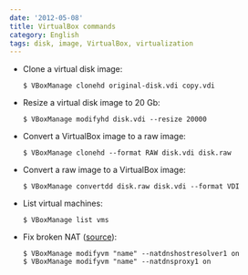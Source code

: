 ```yaml
---
date: '2012-05-08'
title: VirtualBox commands
category: English
tags: disk, image, VirtualBox, virtualization
---
```


- Clone a virtual disk image:

  ```shell-session
  $ VBoxManage clonehd original-disk.vdi copy.vdi
  ```

- Resize a virtual disk image to 20 Gb:

  ```shell-session
  $ VBoxManage modifyhd disk.vdi --resize 20000
  ```

- Convert a VirtualBox image to a raw image:

  ```shell-session
  $ VBoxManage clonehd --format RAW disk.vdi disk.raw
  ```

- Convert a raw image to a VirtualBox image:

  ```shell-session
  $ VBoxManage convertdd disk.raw disk.vdi --format VDI
  ```

- List virtual machines:

  ```shell-session
  $ VBoxManage list vms
  ```

- Fix broken NAT ([source](https://askubuntu.com/questions/216865/vitualbox-nat-stopped-working-after-ubuntu-upgrade-to-12-10)):

  ```shell-session
  $ VBoxManage modifyvm "name" --natdnshostresolver1 on
  $ VBoxManage modifyvm "name" --natdnsproxy1 on
  ```
